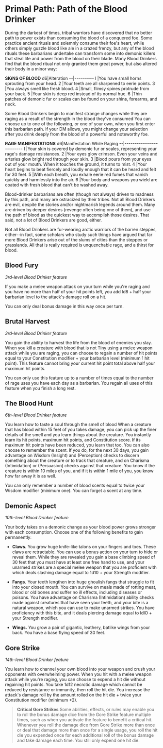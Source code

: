 # Primal Path: Path of the Blood Drinker
During the darkest of times, tribal warriors have discovered that no better path to power exists than consuming the blood of a conquered foe. Some practice ancient rituals and solemnly consume their foe's heart, while others simply guzzle blood like ale in a crazed frenzy, but any of the blood rituals these barbarians undertake can transform some into demonic killers that steal life and power from the blood on their blade. Many Blood Drinkers find that the blood ritual not only granted them great power, but also altered their body in a minor way:

**SIGNS OF BLOOD**
d6|Alteration
--|----------
l |You have small horns sprouting from your head.
2 |Your teeth are all sharpened to eerie points.
3 |You always smell like fresh blood.
4 |Small, flimsy spines protrude from your back.
5 |Your skin is deep red instead of its normal hue.
6 |Thin patches of demonic fur or scales can be found on your shins, forearms, and neck.

Some Blood Drinkers begin to manifest strange changes while they are raging as a result of the strength in the blood they've consumed You can choose up to one of the following, or one of your own, when you first enter this barbarian path. If your DM allows, you might change your selection after you drink deeply from the blood of a powerful and noteworthy foe.

**RAGE MANIFESTATIONS**
d6|Manifestation While Raging
--|--------------------------
l |Your skin is covered by demonic fur or scales, representing your rage's damage resistances.
2 |Your eyes glow crimson. Even your veins and arteries glow bright red through your skin.
3 |Blood pours from your eyes out of your mouth. When it touches the ground, it turns to mist.
4 |Your heart begins to beat fiercely and loudly enough that it can be heard and felt for 30 feet.
5 |With each breath, you exhale eerie red fumes that vanish quickly and harmlessly into the air.
6 |Your body and weapons you wield are coated with fresh blood that can't be washed away.

Blood-drinker barbarians are often (though not always) driven to madness by this path, and many are ostracized by their tribes. Not all Blood Drinkers are evil, despite the stories and/or nightmarish legends around them. Many are driven by deeper desires (revenge often being one of them), and use the path of blood as the quickest way to accomplish those desires. That said, not a lot of Blood Drinkers are good, either.

Not all Blood Drinkers are fur-wearing arctic warriors of the barren steppes, either--in fact, some scholars who study such things have argued that far more Blood Drinkers arise out of the slums of cities than the steppes or grasslands. All that is really required is unquenchable rage, and a thirst for blood.

## Blood Fury
*3rd-level Blood Drinker feature*

If you make a melee weapon attack on your turn while you're raging and you have no more than half of your hit points left, you add ld8 + half your barbarian level to the attack's damage roll on a hit. 

You can only deal bonus damage in this way once per turn.

## Brutal Harvest
*3rd-level Blood Drinker feature*

You gain the ability to harvest the life from the blood of enemies you slay. When you kill a creature with blood that is not Tiny using a melee weapon attack while you are raging, you can choose to regain a number of hit points equal to your Constitution modifier + your barbarian level (minimum 1 hit point). This feature cannot bring your current hit point total above half your maximum hit points. 

You can only use this feature up to a number of times equal to the number of rage uses you have each day as a barbarian. You regain all uses of this feature when you finish a long rest.

## The Blood Hunt
*6th-level Blood Drinker feature*

You learn how to taste a soul through the smell of blood When a creature that has blood within 15 feet of you takes damage, you can pick up the finer details of the smell and you learn things about the creature. You instantly learn its hit points, maximum hit points, and Constitution score. If its maximum hit points have been reduced, you learn that too. You can also choose to remember the scent. If you do, for the next 30 days, you gain advantage on Wisdom (Insight) and (Perception) checks to discern something about the creature or to track that creature, and on Charisma (Intimidation) or (Persuasion) checks against that creature. You know if the creature is within 10 miles of you, and if it is within 1 mile of you, you know how far away it is as well.

You can only remember a number of blood scents equal to twice your Wisdom modifier (minimum one). You can forget a scent at any time.

## Demonic Aspect
*10th-level Blood Drinker feature*

Your body takes on a demonic change as your blood power grows stronger with each consumption. Choose one of the following benefits to gain permanently:

* **Claws.** You grow huge knife-like talons on your fingers and toes. These claws are retractable. You can use a bonus action on your turn to hide or reveal them. While they are revealed you gain a base climbing speed of 30 feet that you must have at least one free hand to use, and your unarmed strikes are a special melee weapon that you are proficient with which deals slashing damage equal to 1d10 + your Strength modifier.

* **Fangs.** Your teeth lengthen into huge ghoulish fangs that struggle to fit into your closed mouth. You can survive on meals made of rotting meat, blood or old bones and suffer no ill effects, including diseases or poisons. You have advantage on Charisma (Intimidation) ability checks made against creatures that have seen your teeth, and your bite is a natural weapon, which you can use to make unarmed strikes. You have proficiency with this bite, and it deals piercing damage equal to ldlO + your Strength modifier.

* **Wings.** You grow a pair of gigantic, leathery, batlike wings from your back. You have a base flying speed of 30 feet.

## Gore Strike
*14th-level Blood Drinker feature*

You learn how to channel your own blood into your weapon and crush your opponents with overwhelming power. When you hit with a melee weapon attack while you're raging, you can choose to expend a hit die without regaining hit points. You take 1d12 necrotic damage which cannot be reduced by resistance or immunity, then roll the hit die. You increase the attack's damage roll by the amount rolled on the hit die + twice your Constitution modifier (minimum +2).

> **Critical Gore Strikes**
> Some abilities, effects, or rules may enable you to roll the bonus damage dice from the Gore Strike feature multiple times, such as when you activate the feature to benefit a critical hit.
> Whenever you roll the damage dice from Gore Strike more than once or deal that damage more than once for a single usage, you roll the hit die you expended once for each additional roll of the bonus damage and take damage each time. You still only expend one hit die.
